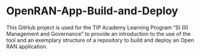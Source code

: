 # OpenRAN-App-Build-and-Deploy
This GitHub project is used for the TIP Academy Learning Program “SI (II) Management and Governance” to provide an introduction to the use of the tool and an exemplary structure of a repository to build and deploy an Open RAN application.
